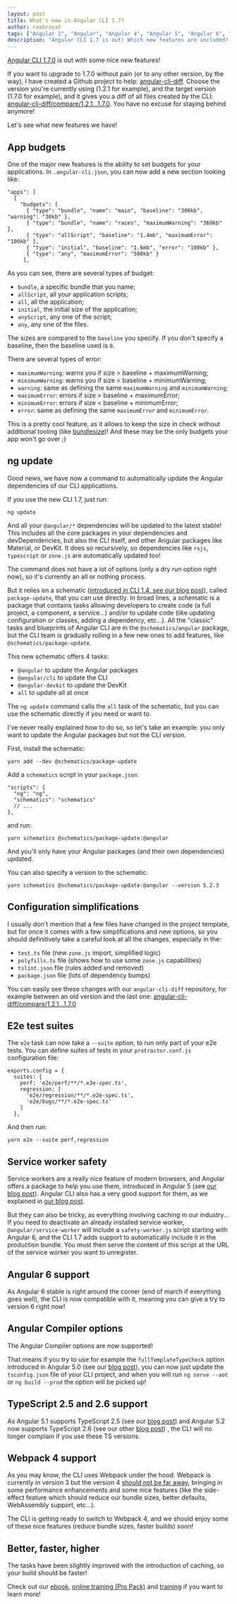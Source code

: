 ```yaml
---
layout: post
title: What's new in Angular CLI 1.7?
author: cexbrayat
tags: ["Angular 2", "Angular", "Angular 4", "Angular 5", "Angular 6", "Angular CLI"]
description: "Angular CLI 1.7 is out! Which new features are included? App budgets, ng update, e2e test suites, Angular 6 support, TypeScript 2.5 and 2.6, Webpack 4, faster builds and more!"
---
```


[Angular CLI 1.7.0](https://github.com/angular/angular-cli/releases/tag/v1.7.0) is out with some nice new features!

If you want to upgrade to 1.7.0 without pain (or to any other version, by the way), I have created a Github project to help: [angular-cli-diff](https://github.com/cexbrayat/angular-cli-diff). Choose the version you're currently using (1.2.1 for example), and the target version (1.7.0 for example), and it gives you a diff of all files created by the CLI: [angular-cli-diff/compare/1.2.1...1.7.0](https://github.com/cexbrayat/angular-cli-diff/compare/1.2.1...1.7.0). You have no excuse for staying behind anymore!

Let's see what new features we have!

## App budgets

One of the major new features is the ability to set budgets for your applications.
In `.angular-cli.json`, you can now add a new section looking like:

    "apps": [
      {
        "budgets": [
          { "type": "bundle", "name": "main", "baseline": "300kb", "warning": "30kb" },
          { "type": "bundle", "name": "races", "maximumWarning": "360kb" },
          { "type": "allScript", "baseline": "1.4mb", "maximumError": "100kb" },
          { "type": "initial", "baseline": "1.6mb", "error": "100kb" },
          { "type": "any", "maximumError": "500kb" }
         ],

As you can see, there are several types of budget:

- `bundle`, a specific bundle that you name;
- `allScript`, all your application scripts;
- `all`, all the application;
- `initial`, the initial size of the application;
- `anyScript`, any one of the script;
- `any`, any one of the files.

The sizes are compared to the `baseline` you specify.
If you don't specify a baseline, then the baseline used is `0`.

There are several types of error:

- `maximumWarning`: warns you if size > baseline + maximumWarning;
- `minimumWarning`: warns you if size < baseline + minimumWarning;
- `warning`: same as defining the same `maximumWarning` and `minimumWarning`;
- `maximumError`: errors if size > baseline + maximumError;
- `minimumError`: errors if size < baseline + minimumError;
- `error`: same as defining the same `maximumError` and `minimumError`.

This is a pretty cool feature, as it allows to keep the size in check without additional tooling
(like [bundlesize](https://github.com/siddharthkp/bundlesize))!
And these may be the only budgets your app won't go over ;)

## ng update

Good news, we have now a command to automatically update the Angular dependencies of our CLI applications.

If you use the new CLI 1.7, just run:

    ng update

And all your `@angular/*` dependencies will be updated to the latest stable!
This includes all the core packages in your dependencies and devDependencies,
but also the CLI itself, and other Angular packages like Material, or DevKit.
It does so recursively, so dependencies like `rxjs`,
`typescript` or `zone.js` are automatically updated too!

The command does not have a lot of options (only a dry run option right now),
so it's currently an all or nothing process.

But it relies on a schematic ([introduced in CLI 1.4, see our blog post](/2017/09/14/angular-cli-1.4/)),
called `package-update`, that you can use directly.
In broad lines, a schematic is a package that contains tasks allowing developers
to create code (a full project, a component, a service...)
and/or to update code (like updating configuration or classes, adding a dependency, etc...).
All the "classic" tasks and blueprints of Angular CLI are in the `@schematics/angular` package,
but the CLI team is gradually rolling in a few new ones to add features,
like `@schematics/package-update`.

This new schematic offers 4 tasks:
- `@angular` to update the Angular packages
- `@angular/cli` to update the CLI
- `@angular-devkit` to update the DevKit
- `all` to update all at once

The `ng update` command calls the `all` task of the schematic,
but you can use the schematic directly if you need or want to.

I've never really explained how to do so, so let's take an example:
you only want to update the Angular packages but not the CLI version.

First, install the schematic:

    yarn add --dev @schematics/package-update

Add a `schematics` script in your `package.json`:

    "scripts": {
      "ng": "ng",
      "schematics": "schematics"
      // ...
    },

and run:

    yarn schematics @schematics/package-update:@angular

And you'll only have your Angular packages (and their own dependencies) updated.

You can also specify a version to the schematic:

    yarn schematics @schematics/package-update:@angular --version 5.2.3

## Configuration simplifications

I usually don't mention that a few files have changed in the project template,
but for once it comes with a few simplifications and new options,
so you should definitively take a careful look at all the changes,
especially in the:

- `test.ts` file (new `zone.js` import, simplified logic)
- `polyfills.ts` file (shows how to use some `zone.js` capabilities)
- `tslint.json` file (rules added and removed)
- `package.json` file (lots of dependency bumps)

You can easily see these changes with our `angular-cli-diff` repository,
for example between an old version and the last one: [angular-cli-diff/compare/1.2.1...1.7.0](https://github.com/cexbrayat/angular-cli-diff/compare/1.2.1...1.7.0)

## E2e test suites

The `e2e` task can now take a `--suite` option,
to run only part of your e2e tests.
You can define suites of tests in your `protractor.conf.js` configuration file:

    exports.config = {
      suites: {
        perf: 'e2e/perf/**/*.e2e-spec.ts',
        regression: [
          'e2e/regression/**/*.e2e-spec.ts',
          'e2e/bugs/**/*.e2e-spec.ts'
        ]
      },

And then run:

    yarn e2e --suite perf,regression

## Service worker safety

Service workers are a really nice feature of modern browsers,
and Angular offers a package to help you use them,
introduced in Angular&nbsp;5 (see [our blog post](/2017/11/02/what-is-new-angular-5/)).
Angular CLI also has a very good support for them,
as we explained in [our blog post](/2017/12/12/angular-cli-1.6/).

But they can also be tricky, as everything involving caching in our industry...
If you need to deactivate an already installed service worker,
`@angular/service-worker` will include a `safety-worker.js` script starting with Angular&nbsp;6,
and the CLI 1.7 adds support to automatically include it in the production bundle.
You must then serve the content of this script at the URL of the service worker you want to unregister.

## Angular&nbsp;6 support

As Angular&nbsp;6 stable is right around the corner (end of march if everything goes well),
the CLI is now compatible with it, meaning you can give a try to version 6 right now!

## Angular Compiler options

The Angular Compiler options are now supported!

That means if you try to use for example the `fullTemplateTypeCheck` option
introduced in Angular&nbsp;5.0 (see our [blog post](/2017/11/02/what-is-new-angular-5/)),
you can now just update the `tsconfig.json` file of your CLI project,
and when you will run `ng serve --aot` or `ng build --prod` the option will be picked up!

## TypeScript 2.5 and 2.6 support

As Angular&nbsp;5.1 supports TypeScript&nbsp;2.5
(see our [blog post](/2017/12/07/what-is-new-angular-5.1/))
and Angular&nbsp;5.2 now supports TypeScript&nbsp;2.6
(see our other [blog post](/2018/01/11/what-is-new-angular-5.2/)) ,
the CLI will no longer complain if you use these TS versions.

## Webpack 4 support

As you may know, the CLI uses Webpack under the hood.
Webpack is currently in version 3 but the version 4 [should not be far away](https://medium.com/webpack/webpack-4-beta-try-it-today-6b1d27d7d7e2),
bringing in some performance enhancements and some nice features
(like the side-effect feature which should reduce our bundle sizes, better defaults, WebAssembly support, etc...).

The CLI is getting ready to switch to Webpack 4,
and we should enjoy some of these nice features (reduce bundle sizes, faster builds) soon!

## Better, faster, higher

The tasks have been slightly improved with the introduction of caching,
so your build should be faster!

Check out our [ebook](https://books.ninja-squad.com/angular), [online training (Pro Pack)](https://angular-exercises.ninja-squad.com/) and [training](http://ninja-squad.com/training/angular) if you want to learn more!
